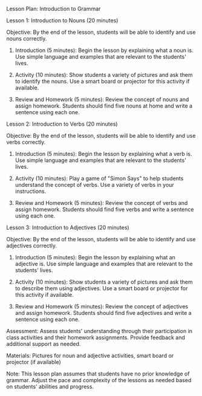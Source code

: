 Lesson Plan: Introduction to Grammar

Lesson 1: Introduction to Nouns (20 minutes)

Objective: By the end of the lesson, students will be able to identify and use nouns correctly.

1. Introduction (5 minutes): Begin the lesson by explaining what a noun is. Use simple language and examples that are relevant to the students' lives.

2. Activity (10 minutes): Show students a variety of pictures and ask them to identify the nouns. Use a smart board or projector for this activity if available.

3. Review and Homework (5 minutes): Review the concept of nouns and assign homework. Students should find five nouns at home and write a sentence using each one.

Lesson 2: Introduction to Verbs (20 minutes)

Objective: By the end of the lesson, students will be able to identify and use verbs correctly.

1. Introduction (5 minutes): Begin the lesson by explaining what a verb is. Use simple language and examples that are relevant to the students' lives.

2. Activity (10 minutes): Play a game of "Simon Says" to help students understand the concept of verbs. Use a variety of verbs in your instructions.

3. Review and Homework (5 minutes): Review the concept of verbs and assign homework. Students should find five verbs and write a sentence using each one.

Lesson 3: Introduction to Adjectives (20 minutes)

Objective: By the end of the lesson, students will be able to identify and use adjectives correctly.

1. Introduction (5 minutes): Begin the lesson by explaining what an adjective is. Use simple language and examples that are relevant to the students' lives.

2. Activity (10 minutes): Show students a variety of pictures and ask them to describe them using adjectives. Use a smart board or projector for this activity if available.

3. Review and Homework (5 minutes): Review the concept of adjectives and assign homework. Students should find five adjectives and write a sentence using each one.

Assessment: Assess students' understanding through their participation in class activities and their homework assignments. Provide feedback and additional support as needed.

Materials: Pictures for noun and adjective activities, smart board or projector (if available)

Note: This lesson plan assumes that students have no prior knowledge of grammar. Adjust the pace and complexity of the lessons as needed based on students' abilities and progress.
